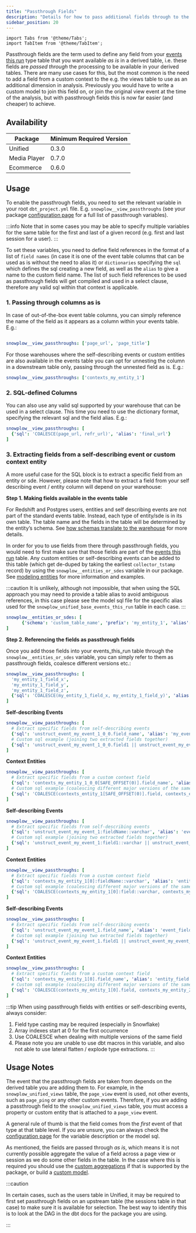 ```yaml
---
title: "Passthrough Fields"
description: "Details for how to pass additional fields through to the derived tables."
sidebar_position: 20
---
```

```mdx-code-block
import Tabs from '@theme/Tabs';
import TabItem from '@theme/TabItem';
```

Passthrough fields are the term used to define any field from your [events this run](/docs/modeling-your-data/modeling-your-data-with-dbt/package-mechanics/this-run-tables/index.md#events-this-run) type table that you want available _as is_ in a derived table, i.e. these fields are *passed through* the processing to be available in your derived tables. There are many use cases for this, but the most common is the need to add a field from a custom context to the e.g. the views table to use as an additional dimension in analysis. Previously you would have to write a custom model to join this field on, or join the original view event at the time of the analysis, but with passthrough fields this is now far easier (and cheaper) to achieve.

## Availability

| Package | Minimum Required Version |
|---------|--------------------------|
| Unified | 0.3.0 |
| Media Player | 0.7.0 |
| Ecommerce | 0.6.0 |

## Usage

To enable the passthrough fields, you need to set the relevant variable in your root `dbt_project.yml` file. E.g. `snowplow__view_passthroughs` (see your package [configuration page](/docs/modeling-your-data/modeling-your-data-with-dbt/dbt-configuration/index.md) for a full list of passthrough variables). 

:::info
Note that in some cases you may be able to specify multiple variables for the same table for the first and last of a given record (e.g. first and last session for a user).
:::

To set these variables, you need to define field references in the format of a list of `field names` (in case it is one of the event table columns that can be used as is without the need to alias it) or `dictionaries` specifying the `sql` which defines the sql creating a new field, as well as the `alias` to give a name to the custom field name. The list of such field references to be used as passthrough fields will get compiled and used in a select clause, therefore any valid sql within that context is applicable.

### 1. Passing through columns as is
In case of out-of-the-box event table columns, you can simply reference the name of the field as it appears as a column within your events table. E.g.:

```yml title="dbt_project.yml"

snowplow__view_passthroughs: ['page_url', 'page_title']
```

For those warehouses where the self-describing events or custom entities are also available in the events table you can opt for unnesting the column in a downstream table only, passing through the unnested field as is. E.g.:

```yml title="dbt_project.yml"
snowplow__view_passthroughs: ['contexts_my_entity_1']
```

### 2. SQL-defined Columns
You can also use any valid sql supported by your warehouse that can be used in a select clause. This time you need to use the dictionary format, specifying the relevant sql and the field alias. E.g.:

```yml title="dbt_project.yml"
snowplow__view_passthroughs: [
  {'sql': 'COALESCE(page_url, refr_url)', 'alias': 'final_url'}
]
```

### 3. Extracting fields from a self-describing event or custom context entity
A more useful case for the SQL block is to extract a specific field from an entity or sde. However, please note that how to extract a field from your self describing event / entity column will depend on your warehouse:

<Tabs groupId="warehouse" queryString>
<TabItem value="redshift/postgres" label="Redshift, Postgres" default>

**Step 1. Making fields available in the events table**

For Redshift and Postgres users, entities and self describing events are not part of the standard events table. Instead, each type of entity/sde is in its own table. The table name and the fields in the table will be determined by the entity’s schema. See [how schemas translate to the warehouse](/docs/api-reference/loaders-storage-targets/schemas-in-warehouse/index.md) for more details.

In order for you to use fields from there through passthrough fields, you would need to first make sure that those fields are part of the [events this run](/docs/modeling-your-data/modeling-your-data-with-dbt/package-mechanics/this-run-tables/index.md#events-this-run) table. Any custom entities or self-describing events can be added to this table (which get de-duped by taking the earliest `collector_tstamp` record) by using the `snowplow__entities_or_sdes` variable in our package. See [modeling entities](/docs/modeling-your-data/modeling-your-data-with-dbt/package-features/modeling-entities/index.md) for more information and examples.

:::caution
It is unlikely, although not impossible, that when using the SQL approach you may need to provide a table alias to avoid ambiguous references, in this case please see the model sql file for the specific alias used for the `snowplow_unified_base_events_this_run` table in each case.
:::


```yml
snowplow__entities_or_sdes: [
      {'schema': 'custom_table_name', 'prefix': 'my_entity_1', 'alias': 'entity_1', 'single_entity': true},
]
```

**Step 2. Referencing the fields as passthrough fields**

Once you add those fields into your events_this_run table through the `snowplow__entities_or_sdes` variable, you can simply refer to them as passthrough fields, coalesce different versions etc.:

```yml
snowplow__view_passthroughs: [
  'my_entity_1_field_x',
  'my_entity_1_field_y',
  'my_entity_1_field_z',
  {'sql': 'COALESCE(my_entity_1_field_x, my_entity_1_field_y)', 'alias': 'entity_field_combined'}
]
```

</TabItem>
<TabItem value="bigquery" label="BigQuery">

**Self-describing Events**
```yml
snowplow__view_passthroughs: [
  # Extract specific fields from self-describing events
  {'sql': 'unstruct_event_my_event_1_0_0.field_name', 'alias': 'my_event_field'},
  # Custom sql example (joining two extracted fields together)
  {'sql': 'unstruct_event_my_event_1_0_0.field1 || unstruct_event_my_event_1_0_0.field2', 'alias': 'my_event_fields'}
]
```

**Context Entities**
```yml
snowplow__view_passthroughs: [
  # Extract specific fields from a custom context field
  {'sql': 'contexts_my_entity_1_0_0[SAFE_OFFSET(0)].field_name', 'alias': 'entity_field'},
  # Custom sql example (coalescing different major versions of the same field)
  {'sql': 'COALESCE(contexts_entity_1[SAFE_OFFSET(0)].field, contexts_entity_2[SAFE_OFFSET(0)].field)', 'alias': 'entity_field_combined'}
]
```

</TabItem>
<TabItem value="snowflake" label="Snowflake">

**Self-describing Events**
```yml
snowplow__view_passthroughs: [
  # Extract specific fields from self-describing events
  {'sql': 'unstruct_event_my_event_1:fieldName::varchar', 'alias': 'event_field'},
  # Custom sql example (joining two extracted fields together)
  {'sql': 'unstruct_event_my_event_1:field1::varchar || unstruct_event_my_event_1:field2::varchar', 'alias': 'combined_fields'}
]
```

**Context Entities**
```yml
snowplow__view_passthroughs: [
  # Extract specific fields from a custom context field
  {'sql': 'contexts_my_entity_1[0]:fieldName::varchar', 'alias': 'entity_field'},
  # Custom sql example (coalescing different major versions of the same field)
  {'sql': 'COALESCE(contexts_my_entity_1[0]:field::varchar, contexts_my_entity_2[0]:field::varchar)', 'alias': 'entity_field_combined'}
]
```

</TabItem>
<TabItem value="databricks" label="Databricks, Spark SQL">

**Self-describing Events**
```yml
snowplow__view_passthroughs: [
  # Extract specific fields from self-describing events
  {'sql': 'unstruct_event_my_event_1.field_name', 'alias': 'event_field'},
  # Custom sql example (joining two extracted fields together)
  {'sql': 'unstruct_event_my_event_1.field1 || unstruct_event_my_event_1.field2', 'alias': 'combined_fields'}
]
```

**Context Entities**
```yml
snowplow__view_passthroughs: [
  # Extract specific fields from a custom context field
  {'sql': 'contexts_my_entity_1[0].field_name', 'alias': 'entity_field'},
  # Custom sql example (coalescing different major versions of the same field)
  {'sql': 'COALESCE(contexts_my_entity_1[0].field, contexts_my_entity_2[0].field)', 'alias': 'entity_field_combined'}
]
```

</TabItem>
</Tabs>

:::tip
When using passthrough fields with entities or self-describing events, always consider:
1. Field type casting may be required (especially in Snowflake)
2. Array indexes start at 0 for the first occurrence
3. Use COALESCE when dealing with multiple versions of the same field
4. Please note you are unable to use dbt macros in this variable, and also not able to use lateral flatten / explode type extractions. 
:::


## Usage Notes

The event that the passthrough fields are taken from depends on the derived table you are adding them to. For example, in the `snowplow_unified_views` table, the `page_view` event is used, not other events, such as `page_ping` or any other custom events. Therefore, if you are adding a passthrough field to the `snowplow_unified_views` table, you must access a property or custom entity that is attached to a `page_view` event.

A general rule of thumb is that the field comes from the *first* event of that type at that table level. If you are unsure, you can always check the [configuration page](/docs/modeling-your-data/modeling-your-data-with-dbt/dbt-configuration/index.md) for the variable description or the model sql.

As mentioned, the fields are passed through _as is_, which means it is not currently possible aggregate the value of a field across a page view or session as we do some other fields in the table. In the case where this is required you should use the [custom aggregations](/docs/modeling-your-data/modeling-your-data-with-dbt/package-features/custom-aggregations/index.md) if that is supported by the package, or build a [custom model](/docs/modeling-your-data/modeling-your-data-with-dbt/dbt-custom-models/index.md).

:::caution

In certain cases, such as the users table in Unified, it may be required to first set passthrough fields on an upstream table (the sessions table in that case) to make sure it is available for selection. The best way to identify this is to look at the DAG in the dbt docs for the package you are using.

:::




